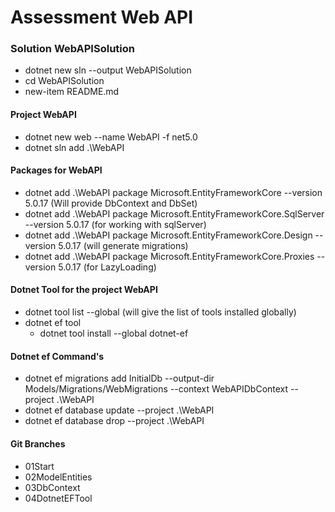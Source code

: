 # Assessment Web API

### Solution WebAPISolution

- dotnet new sln --output WebAPISolution
- cd WebAPISolution
- new-item README.md

#### Project WebAPI

- dotnet new web --name WebAPI -f net5.0
- dotnet sln add .\WebAPI

#### Packages for WebAPI

- dotnet add .\WebAPI package Microsoft.EntityFrameworkCore --version 5.0.17 (Will provide DbContext and DbSet)
- dotnet add .\WebAPI package Microsoft.EntityFrameworkCore.SqlServer --version 5.0.17 (for working with sqlServer)
- dotnet add .\WebAPI package Microsoft.EntityFrameworkCore.Design --version 5.0.17 (will generate migrations)
- dotnet add .\WebAPI package Microsoft.EntityFrameworkCore.Proxies --version 5.0.17 (for LazyLoading)

#### Dotnet Tool for the project WebAPI

- dotnet tool list --global (will give the list of tools installed globally)
- dotnet ef tool
  - dotnet tool install --global dotnet-ef

#### Dotnet ef Command's

- dotnet ef migrations add InitialDb --output-dir Models/Migrations/WebMigrations --context WebAPIDbContext --project .\WebAPI
- dotnet ef database update --project .\WebAPI
- dotnet ef database drop --project .\WebAPI

#### Git Branches

- 01Start
- 02ModelEntities
- 03DbContext
- 04DotnetEFTool
